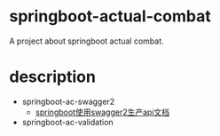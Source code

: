 # springboot-actual-combat
A project about springboot actual combat.

# description

- springboot-ac-swagger2
  - [springboot使用swagger2生产api文档](https://lazycece.github.io/2019/01/31/springboot%E4%BD%BF%E7%94%A8swagger2%E7%94%9F%E4%BA%A7api%E6%96%87%E6%A1%A3/)
- springboot-ac-validation


